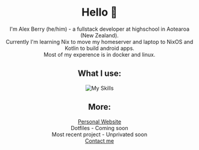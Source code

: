 <div align="center">

# Hello 👋
I'm Alex Berry (he/him) - a fullstack developer at highschool in Aotearoa (New Zealand).  
Currently I'm learning Nix to move my homeserver and laptop to NixOS and Kotlin to build android apps.  
Most of my experence is in docker and linux.  
## What I use:
![My Skills](https://skillicons.dev/icons?i=ts,arch,docker,astro,postman,js,vue,nix,linux,kotlin,arduino,bun&theme=dark&perline=4)
## More:
<a href= "alex-berry.net">Personal Website </a>  
Dotfiles - Coming soon  
Most recent project - Unprivated soon  
<a href="mailto:me@alex-berry.net">Contact me</a>  
</div>
